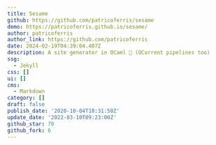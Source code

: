 ```yaml
---
title: Sesame
github: https://github.com/patricoferris/sesame
demo: https://patricoferris.github.io/sesame/
author: patricoferris
author_link: https://github.com/patricoferris
date: 2024-02-19T04:39:04.407Z
description: A site generator in OCaml 🐫 (OCurrent pipelines too)
ssg:
  - Jekyll
css: []
ui: []
cms:
  - Markdown
category: []
draft: false
publish_date: '2020-10-04T18:31:50Z'
update_date: '2022-03-10T09:23:00Z'
github_star: 70
github_fork: 6
---
```

